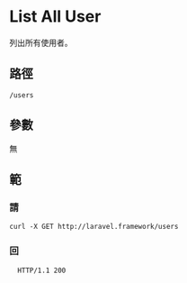 # List All User

列出所有使用者。

## 路徑

```
/users
```

## 參數

無

## 範

### 請

```
curl -X GET http://laravel.framework/users
```

### 回

```
  HTTP/1.1 200
```

